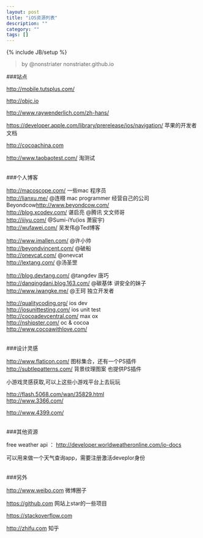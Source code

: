 ```yaml
---
layout: post
title: "iOS资源列表"
description: ""
category: ""
tags: []
---
```

{% include JB/setup %}

>by @nonstriater nonstriater.github.io


###站点

http://mobile.tutsplus.com/

http://objc.io   

http://www.raywenderlich.com/zh-hans/

https://developer.apple.com/library/prerelease/ios/navigation/  苹果的开发者文档

http://cocoachina.com  

http://www.taobaotest.com/   淘测试


<br/>
###个人博客

http://macoscope.com/  一些mac 程序员    
http://lianxu.me/      @连栩 mac programmer 经营自己的公司Beyondcow<http://www.beyondcow.com/>   
http://blog.xcodev.com/  谌启亮 @腾讯 文文师哥   
http://iiiyu.com/           @Sumi-iYu(ios 萧宸宇)   
http://wufawei.com/       吴发伟@Ted博客  

http://www.imallen.com/     @许小帅    
http://beyondvincent.com/    @破船    
http://onevcat.com/    @onevcat     
http://lextang.com/  @汤圣罡       

http://blog.devtang.com/     @tangdev 唐巧    
http://danqingdani.blog.163.com/     @碳基体  讲安全的妹子   
http://www.iwangke.me/   @王珂  独立开发者 

http://qualitycoding.org/  ios dev  
http://iosunittesting.com/  ios unit test   
http://cocoadevcentral.com/  max ox     
http://nshipster.com/  oc & cocoa   
http://www.cocoawithlove.com/       


<br/>
###设计灵感

http://www.flaticon.com/    图标集合，还有一个PS插件   
http://subtlepatterns.com/   背景纹理图案  也提供PS插件


小游戏灵感获取,可以上这些小游戏平台上去玩玩

http://flash.5068.com/wan/35829.html  
http://www.3366.com/    

http://www.4399.com/    


<br/>
###其他资源

free weather api ： http://developer.worldweatheronline.com/io-docs   

可以用来做一个天气查询app，需要注册激活deveplor身份


<br/>
###另外

<http://www.weibo.com>  微博圈子

<https://github.com> 网站上star的一些项目

<https://stackoverflow.com>    

<http://zhifu.com>  知乎

